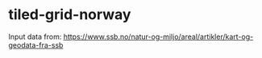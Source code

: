 # tiled-grid-norway

Input data from: https://www.ssb.no/natur-og-miljo/areal/artikler/kart-og-geodata-fra-ssb

